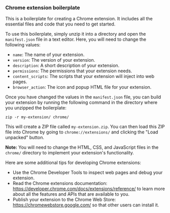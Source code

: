 ### Chrome extension boilerplate

This is a boilerplate for creating a Chrome extension. It includes all the essential files and code that you need to get started.

To use this boilerplate, simply unzip it into a directory and open the `manifest.json` file in a text editor. Here, you will need to change the following values:

* `name`: The name of your extension.
* `version`: The version of your extension.
* `description`: A short description of your extension.
* `permissions`: The permissions that your extension needs.
* `content_scripts`: The scripts that your extension will inject into web pages.
* `browser_action`: The icon and popup HTML file for your extension.

Once you have changed the values in the `manifest.json` file, you can build your extension by running the following command in the directory where you unzipped the boilerplate:

```
zip -r my-extension/ chrome/
```

This will create a ZIP file called `my-extension.zip`. You can then load this ZIP file into Chrome by going to `chrome://extensions/` and clicking the "Load unpacked" button.

**Note:** You will need to change the HTML, CSS, and JavaScript files in the `chrome/` directory to implement your extension's functionality.

Here are some additional tips for developing Chrome extensions:

* Use the Chrome Developer Tools to inspect web pages and debug your extension.
* Read the Chrome extensions documentation: https://developer.chrome.com/docs/extensions/reference/ to learn more about all the features and APIs that are available to you.
* Publish your extension to the Chrome Web Store: https://chromewebstore.google.com/ so that other users can install it.
